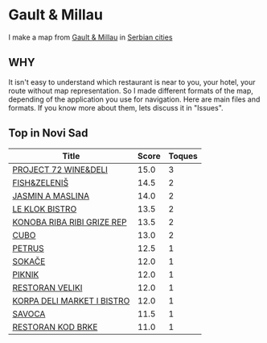 # Gault & Millau

I make a map from [Gault &amp; Millau](https://www.gaultmillau.org/?lang=en) in [Serbian cities](https://rs.gaultmillau.com/en/search?keyword=Beograd&lat=45.259199284194004&lng=19.852908236420348&location=all#search)

## WHY

It isn't easy to understand which restaurant is near to you, your hotel, your route without map representation. So I made different formats of the map, depending of the application you use for navigation. Here are main files and formats. If you know more about them, lets discuss it in "Issues".

## Top in Novi Sad
| Title | Score | Toques |
| ----- | ----- | ------ |
| [PROJECT 72 WINE&DELI](https://project72.rs/) | 15.0 | 3 |
| [FISH&ZELENIŠ](https://www.fishizelenis.com/) | 14.5 | 2 |
| [JASMIN A MASLINA](https://www.instagram.com/jasmin_a_maslina/) | 14.0 | 2 |
| [LE KLOK BISTRO](https://www.instagram.com/le_klok_bistro/) | 13.5 | 2 |
| [KONOBA RIBA RIBI GRIZE REP](https://www.rrgr.rs/) | 13.5 | 2 |
| [CUBO](http://www.cubonovisad.rs) | 13.0 | 2 |
| [PETRUS](https://petruscaffe.com/) | 12.5 | 1 |
| [SOKAČE](https://www.sokace.rs/) | 12.0 | 1 |
| [PIKNIK](https://piknik.rs/) | 12.0 | 1 |
| [RESTORAN VELIKI](https://cafeveliki.com) | 12.0 | 1 |
| [KORPA DELI MARKET I BISTRO](https://korpa-deli.rs) | 12.0 | 1 |
| [SAVOCA](https://savocapicerija.rs) | 11.5 | 1 |
| [RESTORAN KOD BRKE](https://kodbrke.rs/) | 11.0 | 1 |
